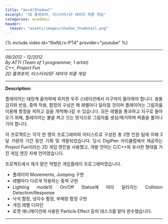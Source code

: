 ```yaml
---
title: "σκιά(Shadow)"
excerpt: "2D 플랫포머, 미스터리/SF 테마의 퍼즐 게임"
categories: academic
header:
  teaser: "assets/images/shadow_thumbnail.png"
---
```


{% include video id="6ixNLrx-PT4" provider="youtube" %}

---
*09/2012 - 12/2012*  
*By ATTI (Team of 1 programmer, 1 artist)*  
*C++, Project Fun*  
*2D 플랫포머, 미스터리/SF 테마의 퍼즐 게임*  

---
**Description:**  
<div style="text-align: justify" markdown="1">
플레이어는 태양계 끝자락에 위치한 우주 스테이션에서 지구까지 돌아와야 합니다.
충돌 감지와 반응, 중력 작용, 함정의 구성은 매 레벨마다 달라질 것이며 
플레이어는 그림자를 이용해 함정을 피하고 길을 개척해나갈 수 있습니다.
모든 레벨을 통과하고 지구로 돌아오기 위해, 플레이어는 불을 켜고 끄는 방식으로
그림자를 생성/제거하며 퍼즐을 풀어나가야 합니다.

이 프로젝트는 각각 한 명의 프로그래머와 아티스트로 구성된 총 2명 인원 팀에 의해 
3달 가량의 기간 동안 기획 및 개발되었습니다.
당시 DigiPen 커리큘럼에서 제공하는 Project Fun이라는 2D 게임 엔진을 사용했고, 개발 언어는 C/C++와 유사한 형태를 가진 게임 엔진 자체 언어였습니다.

프로젝트에서 제가 맡은 역할은 게임플레이 프로그래머였습니다.
* 플레이어 Movements, Jumping 구현
* 레벨마다 다르게 작용하는 중력 구현
* Lighting mode의 On/Off Status에 따라 달라지는 Collision Detection/Response
* 낙석 함정, 냉각수 함정, 부메랑 함정 구현
* 게임 레벨 디자인
* 로켓 애니메이션에 사용된 Particle Effect
등의 태스크를 맡아 완수했습니다.

</div> 

---
